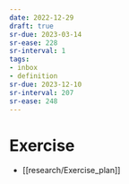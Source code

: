 ```yaml
---
date: 2022-12-29
draft: true
sr-due: 2023-03-14
sr-ease: 228
sr-interval: 1
tags:
- inbox
- definition
sr-due: 2023-12-10
sr-interval: 207
sr-ease: 248
---
```


# Exercise

- [[research/Exercise_plan]]
